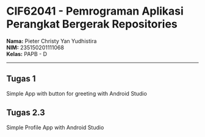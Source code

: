 # CIF62041 - Pemrograman Aplikasi Perangkat Bergerak Repositories
**Nama:** Pieter Christy Yan Yudhistira  
**NIM:** 235150201111068   
**Kelas:** PAPB - D

---

## Tugas 1
Simple App with button for greeting with Android Studio

## Tugas 2.3
Simple Profile App with Android Studio
